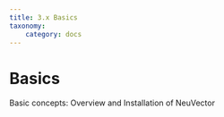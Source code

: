```yaml
---
title: 3.x Basics
taxonomy:
    category: docs
---
```


# Basics

Basic concepts: Overview and Installation of NeuVector
